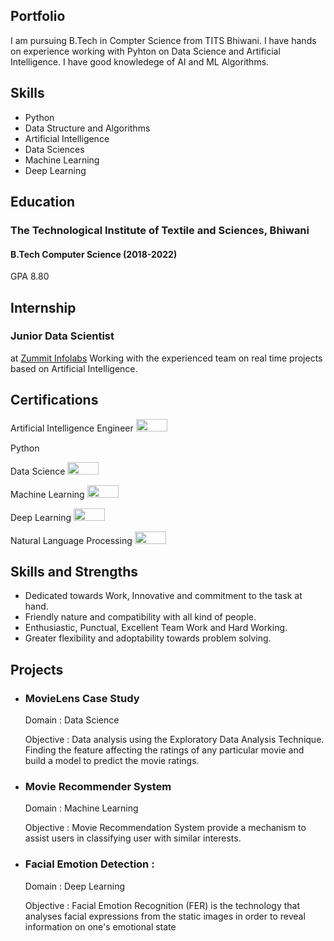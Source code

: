 ## Portfolio

I am pursuing B.Tech in Compter Science from TITS Bhiwani. I have hands on experience working with Pyhton on Data Science and Artificial Intelligence. I have good knowledege of AI and ML Algorithms. 

## Skills

- Python <img src="https://upload.wikimedia.org/wikipedia/commons/c/c3/Python-logo-notext.svg" width="10" height="10">
- Data Structure and Algorithms
- Artificial Intelligence 
- Data Sciences
- Machine Learning
- Deep Learning

## Education
### **The Technological Institute of Textile and Sciences, Bhiwani**
#### B.Tech Computer Science (2018-2022)
GPA 8.80 
 
## Internship 
### **Junior Data Scientist**
at <a href="https://zummitlabs.com/">Zummit Infolabs</a>
Working with the experienced team on real time projects based on Artificial Intelligence.

## Certifications
Artificial Intelligence Engineer <img src="https://upload.wikimedia.org/wikipedia/commons/6/63/Simplilearn_logo.png" width="50" height="20">

Python <img src="https://upload.wikimedia.org/wikipedia/commons/thumb/5/51/IBM_logo.svg/1000px-IBM_logo.svg.png" width="40" height="15"> 
  
Data Science <img src="https://upload.wikimedia.org/wikipedia/commons/6/63/Simplilearn_logo.png" width="50" height="20">
  
Machine Learning  <img src="https://upload.wikimedia.org/wikipedia/commons/6/63/Simplilearn_logo.png" width="50" height="20">
  
Deep Learning <img src="https://upload.wikimedia.org/wikipedia/commons/6/63/Simplilearn_logo.png" width="50" height="20">
  
Natural Language Processing <img src="https://upload.wikimedia.org/wikipedia/commons/6/63/Simplilearn_logo.png" width="50" height="20">

## Skills and Strengths
- Dedicated towards Work, Innovative and commitment to the task at hand.
- Friendly nature and compatibility with all kind of people.
- Enthusiastic, Punctual, Excellent Team Work and Hard Working.
- Greater flexibility and adoptability towards problem solving.

## Projects
- ### MovieLens Case Study
  Domain : Data Science

  Objective : Data analysis using the Exploratory Data Analysis Technique. Finding the feature affecting the ratings of any particular movie and build a       model to predict the movie ratings.
  
- ### Movie Recommender System
  Domain : Machine Learning

  Objective : Movie Recommendation System provide a mechanism to assist users in classifying user with similar interests.
  
- ### Facial Emotion Detection :
  Domain : Deep Learning

  Objective : Facial Emotion Recognition (FER) is the technology that analyses facial expressions from the static images in order to reveal information on     one's emotional state
  

  
  
  
  
  
  
  
  
  
